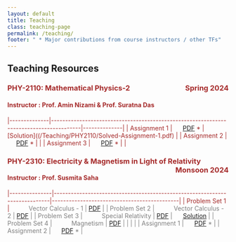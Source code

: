 ```yaml
---
layout: default
title: Teaching
class: teaching-page
permalink: /teaching/
footer: " * Major contributions from course instructors / other TFs"
---
```


## Teaching Resources 

### <font color='brown'> PHY-2110: Mathematical Physics-2 <span style="float: right;"> Spring 2024
#### Instructor : Prof. Amin Nizami & Prof. Suratna Das

|--------------|----------------------------------------------------------------------------------------|--------------|
| Assignment 1 | <span style="padding: 0 20px;">  [PDF](/Teaching/PHY2110/Assignment-1(Full-set).pdf) * | [Solution]((/Teaching/PHY2110/Solved-Assignment-1.pdf) |
| Assignment 2 | <span style="padding: 0 20px;">  [PDF](/Teaching/PHY2110/Assignment-2.pdf) *          |         |
| Assignment 3 | <span style="padding: 0 20px;">  [PDF](/Teaching/PHY2110/Assignment-3.pdf) *          |         |

### <font color='brown'> PHY-2310: Electricity & Magnetism in Light of Relativity <span style="float: right;"> Monsoon 2024
#### Instructor : Prof. Susmita Saha

|---------------|----------------------------------------------------------------------------|---------------------------------------------|
| Problem Set 1 | <font color='grey'> <span style="padding: 0 40px;"> Vector Calculus - 1    | [PDF](/Teaching/PHY2310/ProbSet-1.pdf)      |
| Problem Set 2 | <font color='grey'> <span style="padding: 0 40px;"> Vector Calculus - 2    | [PDF](/Teaching/PHY2310/ProbSet-2.pdf)      |
| Problem Set 3 | <font color='grey'> <span style="padding: 0 40px;"> Special Relativity     | [PDF](/Teaching/PHY2310/ProbSet-3.pdf)      | <span style="padding: 0 20px;">[Solution](/Teaching/PHY2310/Solved-ProbSet-3.pdf) |
| Problem Set 4 | <font color='grey'> <span style="padding: 0 40px;"> Magnetism              | [PDF](/Teaching/PHY2310/ProbSet-4.pdf)      |
|              |                                                                             |
| Assignment 1 | <span style="padding: 0 20px;">  [PDF](/Teaching/PHY2310/Assignment-1.pdf) *            | 
| Assignment 2 | <span style="padding: 0 20px;">  [PDF](/Teaching/PHY2310/Assignment-2.pdf) *            |
